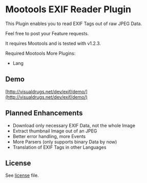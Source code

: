 Mootools EXIF Reader Plugin
===

This Plugin enables you to read EXIF Tags out of raw JPEG Data.

Feel free to post your Feature requests.


It requires Mootools and is tested with v1.2.3.

Required Mootools More Plugins:
* Lang

Demo
---

[http://visualdrugs.net/dev/exif/demo/](http://visualdrugs.net/dev/exif/demo/)

Planned Enhancements
---

* Download only necessary EXIF Data, not the whole Image
* Extract thumbnail Image out of an JPEG
* Better error handling, more Events
* More Parsers (only supports binary Data by now)
* Translation of EXIF Tags in other Languages

License
---

See [license](master/license) file.
